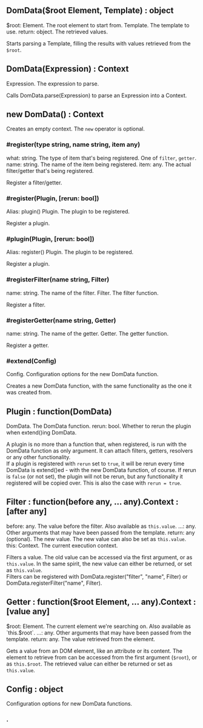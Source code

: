 ## DomData($root Element, Template) : object
$root: Element. The root element to start from.
Template. The template to use.
return: object. The retrieved values.

Starts parsing a Template, filling the results with values retrieved from the `$root`.

## DomData(Expression) : Context
Expression. The expression to parse.

Calls DomData.parse(Expression) to parse an Expression into a Context.

## new DomData() : Context
Creates an empty context. The `new` operator is optional.

### #register(type string, name string, item any)
what: string. The type of item that's being registered. One of `filter`, `getter`.
name: string. The name of the item being registered.
item: any. The actual filter/getter that's being registered.

Register a filter/getter.

### #register(Plugin, [rerun: bool])
Alias: plugin()
Plugin. The plugin to be registered.

Register a plugin.

### #plugin(Plugin, [rerun: bool])
Alias: register()
Plugin. The plugin to be registered.

Register a plugin.

### #registerFilter(name string, Filter)
name: string. The name of the filter.
Filter. The filter function.

Register a filter.

### #registerGetter(name string, Getter)
name: string. The name of the getter.
Getter. The getter function.

Register a getter.

### #extend(Config)
Config. Configuration options for the new DomData function.

Creates a new DomData function, with the same functionality as the one it was created from.











## Plugin : function(DomData)
DomData. The DomData function.
rerun: bool. Whether to rerun the plugin when extend()ing DomData.

A plugin is no more than a function that, when registered, is run with the DomData function as only argument. It can attach filters, getters, resolvers or any other functionality.  
If a plugin is registered with `rerun` set to `true`, it will be rerun every time DomData is extend()ed - with the new DomData function, of course. If rerun is `false` (or not set), the plugin will not be rerun, but any functionality it registered will be copied over. This is also the case with `rerun = true`.


## Filter : function(before any, ... any).Context : [after any]
before: any. The value before the filter. Also available as `this.value`.
...: any. Other arguments that may have been passed from the template.
return: any (optional). The new value. The new value can also be set as `this.value`.
this: Context. The current execution context.

Filters a value. The old value can be accessed via the first argument, or as `this.value`. In the same spirit, the new value can either be returned, or set as `this.value`.  
Filters can be registered with DomData.register("filter", "name", Filter) or DomData.registerFilter("name", Filter).


## Getter : function($root Element, ... any).Context : [value any]
$root: Element. The current element we're searching on. Also available as `this.$root`.
...: any. Other arguments that may have been passed from the template.
return: any. The value retrieved from the element.

Gets a value from an DOM element, like an attribute or its content. The element to retrieve from can be accessed from the first argument (`$root`), or as `this.$root`. The retrieved value can either be returned or set as `this.value`.


## Config : object
Configuration options for new DomData functions.

### .